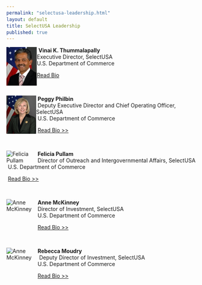 ```yaml
---
permalink: "selectusa-leadership.html"
layout: default
title: SelectUSA Leadership
published: true
---
```



<P><img style="FLOAT: left" title="Vinai Thummalapally" alt="Vinai Thummalapally" src="images/vinai_thummalapally_1-80x101.jpg" width="80" height="101" />&nbsp;<STRONG>Vinai K. Thummalapally</strong><BR />Executive Director, SelectUSA<BR />U.S. Department of Commerce</p>
<P><A href="vinai-thummalapally.html">Read Bio</a></p>
<P>&nbsp;</p>

<P><img style="FLOAT: left; VERTICAL-ALIGN: middle" title="Peggy Philbin" alt="Peggy Philbin" src="images/PP-headshot-small.jpg" width="78" height="100" />&nbsp;<STRONG>Peggy Philbin<BR /></strong>&nbsp;Deputy Executive Director and Chief Operating Officer, SelectUSA<BR />&nbsp;U.S. Department of Commerce</p>
<P>&nbsp;<A title="Peggy Philbin Biography" href="peggy-philbin.html">Read Bio &gt;&gt;</a></p>
<P>&nbsp;</p>

<P><img style="FLOAT: left; VERTICAL-ALIGN: middle" title="Felicia Pullam" alt="Felicia Pullam" src="https://media.licdn.com/mpr/mpr/shrink_200_200/p/3/000/019/23b/3ec61cd.jpg" width="78" />&nbsp;<STRONG>Felicia Pullam<BR /></strong>&nbsp;Director of Outreach and Intergovernmental Affairs, SelectUSA<BR />&nbsp;U.S. Department of Commerce</p>
<P>&nbsp;<A title="Felicia Pullam Biography" href="felicia-pullam.html">Read Bio &gt;&gt;</a></p>
<P>&nbsp;</p>

<P><img style="FLOAT: left; VERTICAL-ALIGN: middle" title="Anne McKinney" alt="Anne McKinney" src="images/____.jpg" width="78" height="100" />&nbsp;<STRONG>Anne McKinney<BR /></strong>&nbsp;Director of Investment, SelectUSA<BR />&nbsp;U.S. Department of Commerce</p>
<P>&nbsp;<A title="Anne McKinney Biography" href="anne-mckinney.html">Read Bio &gt;&gt;</a></p>
<P>&nbsp;</p>

<P><img style="FLOAT: left; VERTICAL-ALIGN: middle" title="Rebecca Moudry" alt="Anne McKinney" src="images/RM-headshot-small.jpg.jpg" width="78" height="100" />&nbsp;<STRONG>Rebecca Moudry<BR /></strong>&nbsp; Deputy Director of Investment, SelectUSA<BR />&nbsp;U.S. Department of Commerce</p>
<P>&nbsp;<A title="Rebecca Moudry Biography" href="rebecca-moudry.html">Read Bio &gt;&gt;</a></p>
<P>&nbsp;</p>
